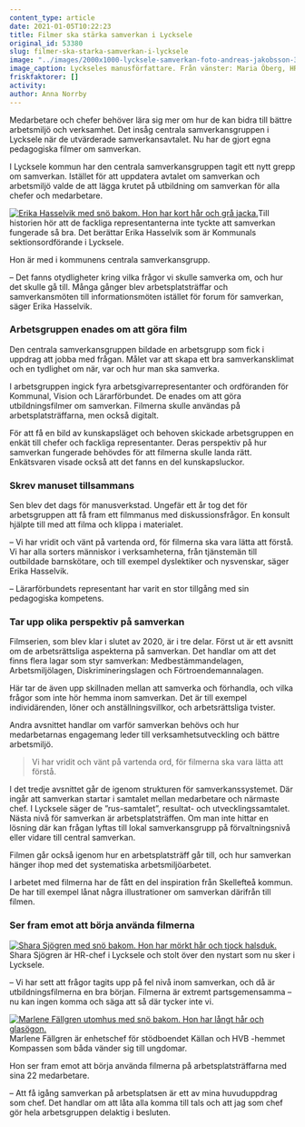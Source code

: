 ```yaml
---
content_type: article
date: 2021-01-05T10:22:23
title: Filmer ska stärka samverkan i Lycksele
original_id: 53380
slug: filmer-ska-starka-samverkan-i-lycksele
image: "../images/2000x1000-lycksele-samverkan-foto-andreas-jakobsson-3fabriken.jpg"
image_caption: Lyckseles manusförfattare. Från vänster: Maria Öberg, HR-specialist, Charlie Persson, Vision, Helena Lindblom, HR-administratör, Camilla Persson, HR-specialist, Shara Sjögren, HR-chef, Erika Hasselvik, Kommunal och Lena Axelsson Westergren, Lärarförbundet.  
friskfaktorer: []
activity:
author: Anna Norrby
---
```


Medarbetare och chefer behöver lära sig mer om hur de kan bidra till bättre arbetsmiljö och verksamhet. Det insåg centrala samverkansgruppen i Lycksele när de utvärderade samverkansavtalet. Nu har de gjort egna pedagogiska filmer om samverkan.

I Lycksele kommun har den centrala samverkansgruppen tagit ett nytt grepp om samverkan. Istället för att uppdatera avtalet om samverkan och arbetsmiljö valde de att lägga krutet på utbildning om samverkan för alla chefer och medarbetare.

[![Erika Hasselvik med snö bakom. Hon har kort hår och grå jacka. ](https://www.suntarbetsliv.se/wp-content/uploads/2020/12/200x220-erika-hasselvik-foto-andreas-jakobsson-3dfabriken.jpg)](https://www.suntarbetsliv.se/wp-content/uploads/2020/12/200x220-erika-hasselvik-foto-andreas-jakobsson-3dfabriken.jpg)Till historien hör att de fackliga representanterna inte tyckte att samverkan fungerade så bra. Det berättar Erika Hasselvik som är Kommunals sektionsordförande i Lycksele.

Hon är med i kommunens centrala samverkansgrupp.

– Det fanns otydligheter kring vilka frågor vi skulle samverka om, och hur det skulle gå till. Många gånger blev arbetsplatsträffar och samverkansmöten till informationsmöten istället för forum för samverkan, säger Erika Hasselvik.

### Arbetsgruppen enades om att göra film

Den centrala samverkansgruppen bildade en arbetsgrupp som fick i uppdrag att jobba med frågan. Målet var att skapa ett bra samverkansklimat och en tydlighet om när, var och hur man ska samverka.

I arbetsgruppen ingick fyra arbetsgivarrepresentanter och ordföranden för Kommunal, Vision och Lärarförbundet. De enades om att göra utbildningsfilmer om samverkan. Filmerna skulle användas på arbetsplatsträffarna, men också digitalt.

För att få en bild av kunskapsläget och behoven skickade arbetsgruppen en enkät till chefer och fackliga representanter. Deras perspektiv på hur samverkan fungerade behövdes för att filmerna skulle landa rätt. Enkätsvaren visade också att det fanns en del kunskapsluckor.

### Skrev manuset tillsammans

Sen blev det dags för manusverkstad. Ungefär ett år tog det för arbetsgruppen att få fram ett filmmanus med diskussionsfrågor. En konsult hjälpte till med att filma och klippa i materialet.

– Vi har vridit och vänt på vartenda ord, för filmerna ska vara lätta att förstå. Vi har alla sorters människor i verksamheterna, från tjänstemän till outbildade barnskötare, och till exempel dyslektiker och nysvenskar, säger Erika Hasselvik.

– Lärarförbundets representant har varit en stor tillgång med sin pedagogiska kompetens.

### Tar upp olika perspektiv på samverkan

Filmserien, som blev klar i slutet av 2020, är i tre delar. Först ut är ett avsnitt om de arbetsrättsliga aspekterna på samverkan. Det handlar om att det finns flera lagar som styr samverkan: Medbestämmandelagen, Arbetsmiljölagen, Diskrimineringslagen och Förtroendemannalagen.

Här tar de även upp skillnaden mellan att samverka och förhandla, och vilka frågor som inte hör hemma inom samverkan. Det är till exempel individärenden, löner och anställningsvillkor, och arbetsrättsliga tvister.

Andra avsnittet handlar om varför samverkan behövs och hur medarbetarnas engagemang leder till verksamhetsutveckling och bättre arbetsmiljö.

> Vi har vridit och vänt på vartenda ord, för filmerna ska vara lätta att förstå.

I det tredje avsnittet går de igenom strukturen för samverkanssystemet. Där ingår att samverkan startar i samtalet mellan medarbetare och närmaste chef. I Lycksele säger de ”rus-samtalet”, resultat- och utvecklingssamtalet. Nästa nivå för samverkan är arbetsplatsträffen. Om man inte hittar en lösning där kan frågan lyftas till lokal samverkansgrupp på förvaltningsnivå eller vidare till central samverkan.

Filmen går också igenom hur en arbetsplatsträff går till, och hur samverkan hänger ihop med det systematiska arbetsmiljöarbetet.

I arbetet med filmerna har de fått en del inspiration från Skellefteå kommun. De har till exempel lånat några illustrationer om samverkan därifrån till filmen.

### Ser fram emot att börja använda filmerna

[![Shara Sjögren med snö bakom. Hon har mörkt hår och tjock halsduk.](https://www.suntarbetsliv.se/wp-content/uploads/2020/12/200x220-shara-sjogren-foto-andreas-jakobsson-3dfabriken.jpg)](https://www.suntarbetsliv.se/wp-content/uploads/2020/12/200x220-shara-sjogren-foto-andreas-jakobsson-3dfabriken.jpg)Shara Sjögren är HR-chef i Lycksele och stolt över den nystart som nu sker i Lycksele.

– Vi har sett att frågor tagits upp på fel nivå inom samverkan, och då är utbildningsfilmerna en bra början. Filmerna är extremt partsgemensamma – nu kan ingen komma och säga att så där tycker inte vi.

[![Marlene Fällgren utomhus med snö bakom. Hon har långt hår och glasögon. ](https://www.suntarbetsliv.se/wp-content/uploads/2020/12/200x220-marlene-fallgren-foto-andreas-jakobsson-3dfabriken.jpg)](https://www.suntarbetsliv.se/wp-content/uploads/2020/12/200x220-marlene-fallgren-foto-andreas-jakobsson-3dfabriken.jpg)Marlene Fällgren är enhetschef för stödboendet Källan och HVB -hemmet Kompassen som båda vänder sig till ungdomar.

Hon ser fram emot att börja använda filmerna på arbetsplatsträffarna med sina 22 medarbetare.

– Att få igång samverkan på arbetsplatsen är ett av mina huvuduppdrag som chef. Det handlar om att låta alla komma till tals och att jag som chef gör hela arbetsgruppen delaktig i besluten.

